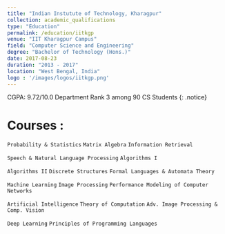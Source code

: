 ```yaml
---
title: "Indian Instutute of Technology, Kharagpur"
collection: academic_qualifications
type: "Education"
permalink: /education/iitkgp
venue: "IIT Kharagpur Campus"
field: "Computer Science and Engineering"
degree: "Bachelor of Technology (Hons.)"
date: 2017-08-23
duration: "2013 - 2017"
location: "West Bengal, India"
logo : '/images/logos/iitkgp.png'
---
```


CGPA: 9.72/10.0
Department Rank 3 among 90 CS Students
{: .notice}


Courses :
===
`Probability & Statistics` `Matrix Algebra` `Information Retrieval`    

`Speech & Natural Language Processing` `Algorithms I`     

`Algorithms II` `Discrete Structures` `Formal Languages & Automata Theory`    

`Machine Learning` `Image Processing` `Performance Modeling of Computer Networks`     

`Artificial Intelligence` `Theory of Computation` `Adv. Image Processing & Comp. Vision`      

`Deep Learning`  `Principles of Programming Languages`   
